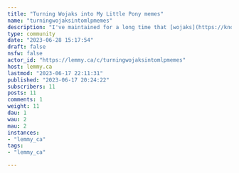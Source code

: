 ```yaml
---
title: "Turning Wojaks into My Little Pony memes" 
name: "turningwojaksintomlpmemes"
description: "I've maintained for a long time that [wojaks](https://knowyourmeme.com/memes/wojak) aren't exactly additive to memes and in fact are just an unnecessary eyesore. Even something like My Little Pony could deliver more meaningful expression.So I turn wojak memes into memes featuring My Little Pony."
type: community
date: "2023-06-28 15:17:54"
draft: false
nsfw: false
actor_id: "https://lemmy.ca/c/turningwojaksintomlpmemes"
host: lemmy.ca
lastmod: "2023-06-17 22:11:31"
published: "2023-06-17 20:24:22"
subscribers: 11
posts: 11
comments: 1
weight: 11
dau: 1
wau: 2
mau: 2
instances:
- "lemmy_ca"
tags: 
- "lemmy_ca"

---
```

